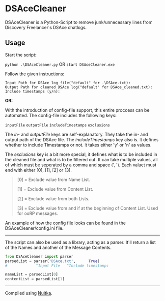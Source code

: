 # DSAceCleaner
DSAceCleaner is a Python-Script to remove junk/unnecessary lines from Discovery Freelancer's DSAce chatlogs.

## Usage
Start the script:

`python .\DSAceCleaner.py` OR `start DSAceCleaner.exe`

Follow the given instructions:

```
Input Path for DSAce log file("default" for .\DSAce.txt):
Output Path for cleaned DSAce log("default" for DSAce_cleaned.txt):
Include timestamps (y/n):
```

**OR:**

With the introduction of config-file support, this entire proccess can be automated.
The config-file includes the following keys:

`inputFile`
`outputFile`
`includeTimestamps`
`exclusions`

The *in-* and *outputFile* keys are self-explanatory. They take the in- and output path of the DSAce file. The *includeTimestamps* key also is. It defines whether to include Timestamps or not. It takes either 'y' or 'n' as values.

The *exclusions* key is a bit more special, it defines what is to be included in the cleaned file and what is to be filtered out. It can take multiple values, all of which must be seperated by a comma and space (', '). Each valuet must end with either [0], [1], [2] or [3].

> [0] = Exclude value from Name List.
>
>[1] = Exclude value from Content List.
>
>[2] = Exclude value from both Lists.
>
>[3] = Exclude value from and if at the beginning of Content List. Used for ooRP messages.

An example of how the config file looks can be found in the DSAceCleaner/config.ini file.

------------


The script can also be used as a library, acting as a parser. It'll return a list of the Names and another of the Message Contents.
```python
from DSAceCleaner import parser
parsedList = parser('DSAce.txt',      True)
#		      ^Input File	^Include timestamps

nameList = parsedList[0]
contentList = parsedList[1]
```

------------

Compiled using [Nuitka](https://www.nuitka.net/ "Nuitka").
